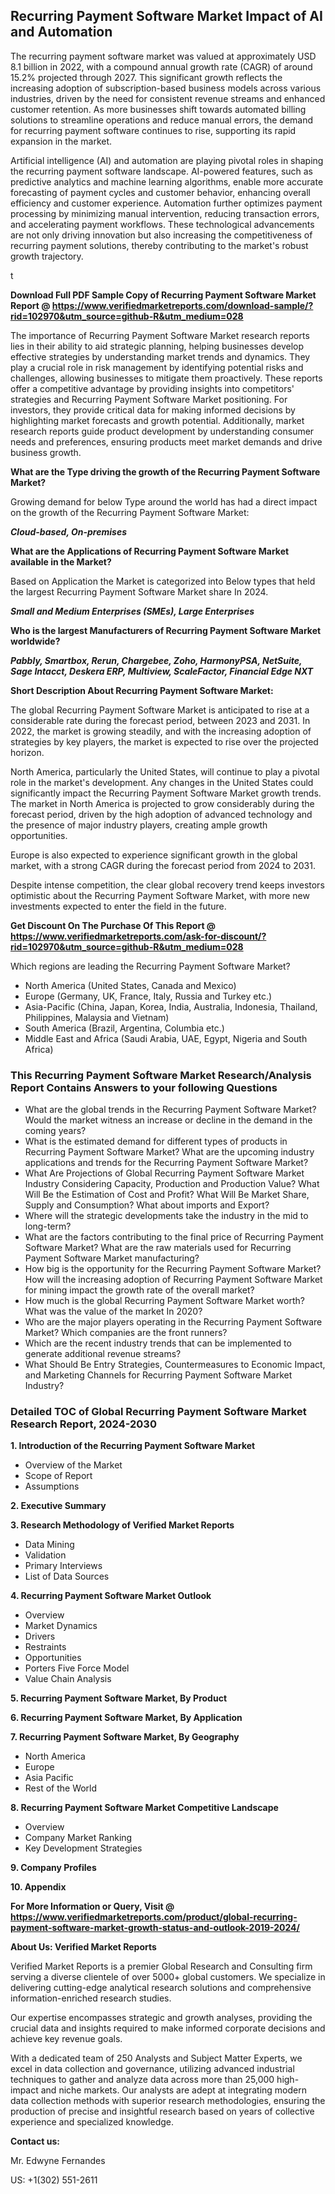 <h2>Recurring Payment Software Market Impact of AI and Automation</h2><p>The recurring payment software market was valued at approximately USD 8.1 billion in 2022, with a compound annual growth rate (CAGR) of around 15.2% projected through 2027. This significant growth reflects the increasing adoption of subscription-based business models across various industries, driven by the need for consistent revenue streams and enhanced customer retention. As more businesses shift towards automated billing solutions to streamline operations and reduce manual errors, the demand for recurring payment software continues to rise, supporting its rapid expansion in the market.</p><p>Artificial intelligence (AI) and automation are playing pivotal roles in shaping the recurring payment software landscape. AI-powered features, such as predictive analytics and machine learning algorithms, enable more accurate forecasting of payment cycles and customer behavior, enhancing overall efficiency and customer experience. Automation further optimizes payment processing by minimizing manual intervention, reducing transaction errors, and accelerating payment workflows. These technological advancements are not only driving innovation but also increasing the competitiveness of recurring payment solutions, thereby contributing to the market's robust growth trajectory.</p>t</p><p id="" class=""><strong>Download Full PDF Sample Copy of Recurring Payment Software Market Report @ <a href="https://www.verifiedmarketreports.com/download-sample/?rid=102970&utm_source=github-R&utm_medium=028" target="_blank">https://www.verifiedmarketreports.com/download-sample/?rid=102970&utm_source=github-R&utm_medium=028</a></strong></p><p>The importance of&nbsp;Recurring Payment Software Market research reports lies in their ability to aid strategic planning, helping businesses develop effective strategies by understanding market trends and dynamics. They play a crucial role in risk management by identifying potential risks and challenges, allowing businesses to mitigate them proactively. These reports offer a competitive advantage by providing insights into competitors' strategies and Recurring Payment Software Market positioning. For investors, they provide critical data for making informed decisions by highlighting market forecasts and growth potential. Additionally, market research reports guide product development by understanding consumer needs and preferences, ensuring products meet market demands and drive business growth.</p><p><strong>What are the&nbsp;Type driving the growth of the Recurring Payment Software Market?</strong></p><p id="" class="">Growing demand for below Type around the world has had a direct impact on the growth of the Recurring Payment Software Market:</p><em><strong>Cloud-based, On-premises</strong></em></p><strong>What are the&nbsp;Applications&nbsp;of Recurring Payment Software Market available in the Market?</strong></p><p id="" class="">Based on Application the Market is categorized into Below types that held the largest Recurring Payment Software Market share In 2024.</p><em><strong>Small and Medium Enterprises (SMEs), Large Enterprises</strong></em></p><strong>Who is the largest Manufacturers of Recurring Payment Software Market worldwide?</strong></p><p><em><strong>Pabbly, Smartbox, Rerun, Chargebee, Zoho, HarmonyPSA, NetSuite, Sage Intacct, Deskera ERP, Multiview, ScaleFactor, Financial Edge NXT</strong></em></p><p id="" class=""><strong>Short Description About Recurring Payment Software Market:</strong></p><p>The global Recurring Payment Software Market is anticipated to rise at a considerable rate during the forecast period, between 2023 and 2031. In 2022, the market is growing steadily, and with the increasing adoption of strategies by key players, the market is expected to rise over the projected horizon.</p><p>North America, particularly the United States, will continue to play a pivotal role in the market's development. Any changes in the United States could significantly impact the Recurring Payment Software Market growth trends. The market in North America is projected to grow considerably during the forecast period, driven by the high adoption of advanced technology and the presence of major industry players, creating ample growth opportunities.</p><p>Europe is also expected to experience significant growth in the global market, with a strong CAGR during the forecast period from 2024 to 2031.</p><p>Despite intense competition, the clear global recovery trend keeps investors optimistic about the Recurring Payment Software Market, with more new investments expected to enter the field in the future.</p><p id="" class=""><strong>Get Discount On The Purchase Of This Report @ <a href="https://www.verifiedmarketreports.com/ask-for-discount/?rid=102970&utm_source=github-R&utm_medium=028" target="_blank">https://www.verifiedmarketreports.com/ask-for-discount/?rid=102970&utm_source=github-R&utm_medium=028</a></strong></p>Which regions are leading the Recurring Payment Software Market?</p><ul><li>North America (United States, Canada and Mexico)</li><li>Europe (Germany, UK, France, Italy, Russia and Turkey etc.)</li><li>Asia-Pacific (China, Japan, Korea, India, Australia, Indonesia, Thailand, Philippines, Malaysia and Vietnam)</li><li>South America (Brazil, Argentina, Columbia etc.)</li><li>Middle East and Africa (Saudi Arabia, UAE, Egypt, Nigeria and South Africa)</li></ul><h3 id="" class="">This Recurring Payment Software Market Research/Analysis Report Contains Answers to your following Questions</h3><ul><li>What are the global trends in the Recurring Payment Software Market? Would the market witness an increase or decline in the demand in the coming years?</li><li>What is the estimated demand for different types of products in Recurring Payment Software Market? What are the upcoming industry applications and trends for the Recurring Payment Software Market?</li><li>What Are Projections of Global Recurring Payment Software Market Industry Considering Capacity, Production and Production Value? What Will Be the Estimation of Cost and Profit? What Will Be Market Share, Supply and Consumption? What about imports and Export?</li><li>Where will the strategic developments take the industry in the mid to long-term?</li><li>What are the factors contributing to the final price of Recurring Payment Software Market? What are the raw materials used for Recurring Payment Software Market manufacturing?</li><li>How big is the opportunity for the Recurring Payment Software Market? How will the increasing adoption of Recurring Payment Software Market for mining impact the growth rate of the overall market?</li><li>How much is the global Recurring Payment Software Market worth? What was the value of the market In 2020?</li><li>Who are the major players operating in the Recurring Payment Software Market? Which companies are the front runners?</li><li>Which are the recent industry trends that can be implemented to generate additional revenue streams?</li><li>What Should Be Entry Strategies, Countermeasures to Economic Impact, and Marketing Channels for Recurring Payment Software Market Industry?</li></ul><h3 id="" class="">Detailed TOC of Global Recurring Payment Software Market Research Report, 2024-2030</h3><p id="" class=""><strong>1. Introduction of the Recurring Payment Software Market</strong></p><ul><li>Overview of the Market</li><li>Scope of Report</li><li>Assumptions</li></ul><p id="" class=""><strong>2. Executive Summary</strong></p><p id="" class=""><strong>3. Research Methodology of Verified Market Reports</strong></p><ul><li>Data Mining</li><li>Validation</li><li>Primary Interviews</li><li>List of Data Sources</li></ul><p id="" class=""><strong>4. Recurring Payment Software Market Outlook</strong></p><ul><li>Overview</li><li>Market Dynamics</li><li>Drivers</li><li>Restraints</li><li>Opportunities</li><li>Porters Five Force Model</li><li>Value Chain Analysis</li></ul><p id="" class=""><strong>5. Recurring Payment Software Market, By Product</strong></p><p id="" class=""><strong>6. Recurring Payment Software Market, By Application</strong></p><p id="" class=""><strong>7. Recurring Payment Software Market, By Geography</strong></p><ul><li>North America</li><li>Europe</li><li>Asia Pacific</li><li>Rest of the World</li></ul><p id="" class=""><strong>8. Recurring Payment Software Market Competitive Landscape</strong></p><ul><li>Overview</li><li>Company Market Ranking</li><li>Key Development Strategies</li></ul><p id="" class=""><strong>9. Company Profiles</strong></p><p id="" class=""><strong>10. Appendix</strong></p><p id="" class=""><strong>For More Information or Query, Visit @ <a href="https://www.verifiedmarketreports.com/product/global-recurring-payment-software-market-growth-status-and-outlook-2019-2024/" target="_blank">https://www.verifiedmarketreports.com/product/global-recurring-payment-software-market-growth-status-and-outlook-2019-2024/</a></strong></p><p id="" class=""><strong>About Us: Verified Market Reports</strong></p><p id="" class="">Verified Market Reports is a premier Global Research and Consulting firm serving a diverse clientele of over 5000+ global customers. We specialize in delivering cutting-edge analytical research solutions and comprehensive information-enriched research studies.</p><p id="" class="">Our expertise encompasses strategic and growth analyses, providing the crucial data and insights required to make informed corporate decisions and achieve key revenue goals.</p><p id="" class="">With a dedicated team of 250 Analysts and Subject Matter Experts, we excel in data collection and governance, utilizing advanced industrial techniques to gather and analyze data across more than 25,000 high-impact and niche markets. Our analysts are adept at integrating modern data collection methods with superior research methodologies, ensuring the production of precise and insightful research based on years of collective experience and specialized knowledge.</p><p id="" class=""><strong>Contact us:</strong></p><p id="" class="">Mr. Edwyne Fernandes</p><p id="" class="">US: +1(302) 551-2611</p>